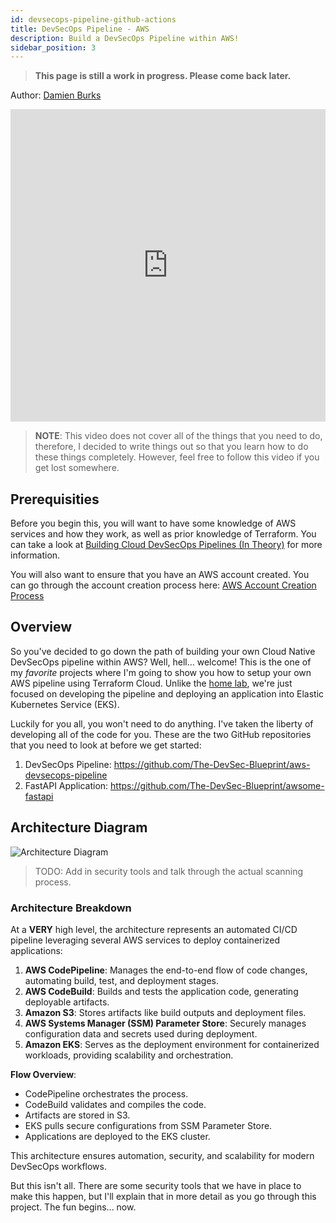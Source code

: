 ```yaml
---
id: devsecops-pipeline-github-actions
title: DevSecOps Pipeline - AWS
description: Build a DevSecOps Pipeline within AWS!
sidebar_position: 3
---
```


>**This page is still a work in progress. Please come back later.**

Author: [Damien Burks]

<iframe
  width="100%"
  height="500"
  src="https://www.youtube.com/embed/otleFroshZU?si=otleFroshZU"
  frameborder="0"
  allow="accelerometer; autoplay; encrypted-media; gyroscope; picture-in-picture"
  allowfullscreen
></iframe>

> **NOTE**: This video does not cover all of the things that you need to do, therefore, I decided to write things out so that you learn how to do these things completely. However, feel free to follow this video if you get lost somewhere.

## Prerequisities

Before you begin this, you will want to have some knowledge of AWS services and how they work, as well as prior knowledge of Terraform. You can take a look at [Building Cloud DevSecOps Pipelines (In Theory)](../../blueprint/implementing-cloud-devsecops.md#other-infrastructure-as-code-iac-languages) for more information.

You will also want to ensure that you have an AWS account created. You can go through the account creation process here: [AWS Account Creation Process](https://aws.amazon.com/resources/create-account/)

## Overview

So you've decided to go down the path of building your own Cloud Native DevSecOps pipeline within AWS? Well, hell... welcome! This is the one of my _favorite_ projects where I'm going to show you how to setup your own AWS pipeline using Terraform Cloud. Unlike the [home lab](../devsecops-home-lab/index.md), we're just focused on developing the pipeline and deploying an application into Elastic Kubernetes Service (EKS).

Luckily for you all, you won't need to do anything. I've taken the liberty of developing all of the code for you. These are the two GitHub repositories that you need to look at before we get started:

1. DevSecOps Pipeline: https://github.com/The-DevSec-Blueprint/aws-devsecops-pipeline
1. FastAPI Application: https://github.com/The-DevSec-Blueprint/awsome-fastapi

## Architecture Diagram

![Architecture Diagram](/img/projects/devsecops-pipeline-aws/architecture.drawio.svg)
> TODO: Add in security tools and talk through the actual scanning process.

### Architecture Breakdown

At a **VERY** high level, the architecture represents an automated CI/CD pipeline leveraging several AWS services to deploy containerized applications:

1. **AWS CodePipeline**: Manages the end-to-end flow of code changes, automating build, test, and deployment stages.
2. **AWS CodeBuild**: Builds and tests the application code, generating deployable artifacts.
3. **Amazon S3**: Stores artifacts like build outputs and deployment files.
4. **AWS Systems Manager (SSM) Parameter Store**: Securely manages configuration data and secrets used during deployment.
5. **Amazon EKS**: Serves as the deployment environment for containerized workloads, providing scalability and orchestration.

**Flow Overview**:

- CodePipeline orchestrates the process.
- CodeBuild validates and compiles the code.
- Artifacts are stored in S3.
- EKS pulls secure configurations from SSM Parameter Store.
- Applications are deployed to the EKS cluster.

This architecture ensures automation, security, and scalability for modern DevSecOps workflows.

But this isn't all. There are some security tools that we have in place to make this happen, but I'll explain that in more detail as you go through this project. The fun begins... now.

[Damien Burks]: https://www.youtube.com/@damienjburks
